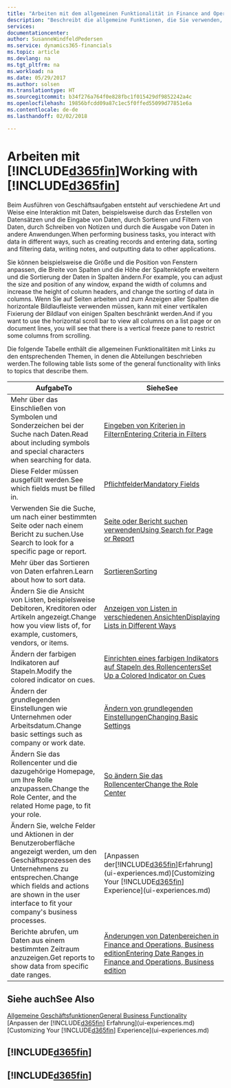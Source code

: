 ```yaml
---
title: "Arbeiten mit dem allgemeinen Funktionalität in Finance and Operations, Business edition | Microsoft Docs"
description: "Beschreibt die allgemeine Funktionen, die Sie verwenden, um die Daten in den Finance and Operations, Business edition für Aktivitäten, wie Eingabe von Werten, Sortieren von Daten und Ändern von Ansichten auszuführen."
services: 
documentationcenter: 
author: SusanneWindfeldPedersen
ms.service: dynamics365-financials
ms.topic: article
ms.devlang: na
ms.tgt_pltfrm: na
ms.workload: na
ms.date: 05/29/2017
ms.author: solsen
ms.translationtype: HT
ms.sourcegitcommit: b34f276a764f0e828fbc1f015429df9852242a4c
ms.openlocfilehash: 19856bfcdd09a87c1ec5f0ffed55099d77851e6a
ms.contentlocale: de-de
ms.lasthandoff: 02/02/2018

---
```

# <a name="working-with-included365finincludesd365finmdmd"></a><span data-ttu-id="6190e-103">Arbeiten mit [!INCLUDE[d365fin](includes/d365fin_md.md)]</span><span class="sxs-lookup"><span data-stu-id="6190e-103">Working with [!INCLUDE[d365fin](includes/d365fin_md.md)]</span></span>
<span data-ttu-id="6190e-104">Beim Ausführen von Geschäftsaufgaben entsteht auf verschiedene Art und Weise eine Interaktion mit Daten, beispielsweise durch das Erstellen von Datensätzen und die Eingabe von Daten, durch Sortieren und Filtern von Daten, durch Schreiben von Notizen und durch die Ausgabe von Daten in andere Anwendungen.</span><span class="sxs-lookup"><span data-stu-id="6190e-104">When performing business tasks, you interact with data in different ways, such as creating records and entering data, sorting and filtering data, writing notes, and outputting data to other applications.</span></span>

<span data-ttu-id="6190e-105">Sie können beispielsweise die Größe und die Position von Fenstern anpassen, die Breite von Spalten und die Höhe der Spaltenköpfe erweitern und die Sortierung der Daten in Spalten ändern.</span><span class="sxs-lookup"><span data-stu-id="6190e-105">For example, you can adjust the size and position of any window, expand the width of columns and increase the height of column headers, and change the sorting of data in columns.</span></span> <span data-ttu-id="6190e-106">Wenn Sie auf Seiten arbeiten und zum Anzeigen aller Spalten die horizontale Bildlaufleiste verwenden müssen, kann mit einer vertikalen Fixierung der Bildlauf von einigen Spalten beschränkt werden.</span><span class="sxs-lookup"><span data-stu-id="6190e-106">And if you want to use the horizontal scroll bar to view all columns on a list page or on document lines, you will see that there is a vertical freeze pane to restrict some columns from scrolling.</span></span>

<span data-ttu-id="6190e-107">Die folgende Tabelle enthält die allgemeinen Funktionalitäten mit Links zu den entsprechenden Themen, in denen die Abteilungen beschrieben werden.</span><span class="sxs-lookup"><span data-stu-id="6190e-107">The following table lists some of the general functionality with links to topics that describe them.</span></span>

| <span data-ttu-id="6190e-108">Aufgabe</span><span class="sxs-lookup"><span data-stu-id="6190e-108">To</span></span> | <span data-ttu-id="6190e-109">Siehe</span><span class="sxs-lookup"><span data-stu-id="6190e-109">See</span></span> |
| --- | --- |
| <span data-ttu-id="6190e-110">Mehr über das Einschließen von Symbolen und Sonderzeichen bei der Suche nach Daten.</span><span class="sxs-lookup"><span data-stu-id="6190e-110">Read about including symbols and special characters when searching for data.</span></span> |[<span data-ttu-id="6190e-111">Eingeben von Kriterien in Filtern</span><span class="sxs-lookup"><span data-stu-id="6190e-111">Entering Criteria in Filters</span></span>](ui-enter-criteria-filters.md) |
| <span data-ttu-id="6190e-112">Diese Felder müssen ausgefüllt werden.</span><span class="sxs-lookup"><span data-stu-id="6190e-112">See which fields must be filled in.</span></span> |[<span data-ttu-id="6190e-113">Pflichtfelder</span><span class="sxs-lookup"><span data-stu-id="6190e-113">Mandatory Fields</span></span>](ui-mandatory-fields.md) |
| <span data-ttu-id="6190e-114">Verwenden Sie die Suche, um nach einer bestimmten Seite oder nach einem Bericht zu suchen.</span><span class="sxs-lookup"><span data-stu-id="6190e-114">Use Search to look for a specific page or report.</span></span> |[<span data-ttu-id="6190e-115">Seite oder Bericht suchen verwenden</span><span class="sxs-lookup"><span data-stu-id="6190e-115">Using Search for Page or Report</span></span>](ui-search.md) |
| <span data-ttu-id="6190e-116">Mehr über das Sortieren von Daten erfahren.</span><span class="sxs-lookup"><span data-stu-id="6190e-116">Learn about how to sort data.</span></span> |[<span data-ttu-id="6190e-117">Sortieren</span><span class="sxs-lookup"><span data-stu-id="6190e-117">Sorting</span></span>](ui-sorting.md) |
| <span data-ttu-id="6190e-118">Ändern Sie die Ansicht von Listen, beispielsweise Debitoren, Kreditoren oder Artikeln angezeigt.</span><span class="sxs-lookup"><span data-stu-id="6190e-118">Change how you view lists of, for example, customers, vendors, or items.</span></span> |[<span data-ttu-id="6190e-119">Anzeigen von Listen in verschiedenen Ansichten</span><span class="sxs-lookup"><span data-stu-id="6190e-119">Displaying Lists in Different Ways</span></span>](across-display-lists-different-views.md) |
| <span data-ttu-id="6190e-120">Ändern der farbigen Indikatoren auf Stapeln.</span><span class="sxs-lookup"><span data-stu-id="6190e-120">Modify the colored indicator on cues.</span></span> |[<span data-ttu-id="6190e-121">Einrichten eines farbigen Indikators auf Stapeln des Rollencenters</span><span class="sxs-lookup"><span data-stu-id="6190e-121">Set Up a Colored Indicator on Cues</span></span>](ui-how-setup-colored-indicator-cues.md) |
| <span data-ttu-id="6190e-122">Ändern der grundlegenden Einstellungen wie Unternehmen oder Arbeitsdatum.</span><span class="sxs-lookup"><span data-stu-id="6190e-122">Change basic settings such as company or work date.</span></span> |[<span data-ttu-id="6190e-123">Ändern von grundlegenden Einstellungen</span><span class="sxs-lookup"><span data-stu-id="6190e-123">Changing Basic Settings</span></span>](ui-change-basic-settings.md) |
| <span data-ttu-id="6190e-124">Ändern Sie das Rollencenter und die dazugehörige Homepage, um Ihre Rolle anzupassen.</span><span class="sxs-lookup"><span data-stu-id="6190e-124">Change the Role Center, and the related Home page, to fit your role.</span></span> |[<span data-ttu-id="6190e-125">So ändern Sie das Rollencenter</span><span class="sxs-lookup"><span data-stu-id="6190e-125">Change the Role Center</span></span>](change-role.md) |
| <span data-ttu-id="6190e-126">Ändern Sie, welche Felder und Aktionen in der Benutzeroberfläche angezeigt werden, um den Geschäftsprozessen des Unternehmens zu entsprechen.</span><span class="sxs-lookup"><span data-stu-id="6190e-126">Change which fields and actions are shown in the user interface to fit your company's business processes.</span></span> |<span data-ttu-id="6190e-127">[Anpassen der[!INCLUDE[d365fin](includes/d365fin_md.md)]Erfahrung](ui-experiences.md)</span><span class="sxs-lookup"><span data-stu-id="6190e-127">[Customizing Your [!INCLUDE[d365fin](includes/d365fin_md.md)] Experience](ui-experiences.md)</span></span> |
| <span data-ttu-id="6190e-128">Berichte abrufen, um Daten aus einem bestimmten Zeitraum anzuzeigen.</span><span class="sxs-lookup"><span data-stu-id="6190e-128">Get reports to show data from specific date ranges.</span></span> |[<span data-ttu-id="6190e-129">Änderungen von Datenbereichen in Finance and Operations, Business edition</span><span class="sxs-lookup"><span data-stu-id="6190e-129">Entering Date Ranges in Finance and Operations, Business edition </span></span>](ui-enter-date-ranges.md) |

## <a name="see-also"></a><span data-ttu-id="6190e-130">Siehe auch</span><span class="sxs-lookup"><span data-stu-id="6190e-130">See Also</span></span>
[<span data-ttu-id="6190e-131">Allgemeine Geschäftsfunktionen</span><span class="sxs-lookup"><span data-stu-id="6190e-131">General Business Functionality</span></span>](ui-across-business-areas.md)  
<span data-ttu-id="6190e-132">[Anpassen der [!INCLUDE[d365fin](includes/d365fin_md.md)] Erfahrung](ui-experiences.md)</span><span class="sxs-lookup"><span data-stu-id="6190e-132">[Customizing Your [!INCLUDE[d365fin](includes/d365fin_md.md)] Experience](ui-experiences.md)</span></span>  

## [!INCLUDE[d365fin](includes/free_trial_md.md)]  
## [!INCLUDE[d365fin](includes/training_link_md.md)]

